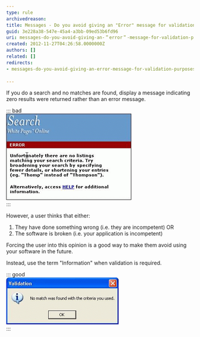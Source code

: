 ```yaml
---
type: rule
archivedreason: 
title: Messages - Do you avoid giving an "Error" message for validation purposes?
guid: 3e228a38-547e-45a4-a3bb-09ed53b6fd96
uri: messages-do-you-avoid-giving-an-＂error＂-message-for-validation-purposes
created: 2012-11-27T04:26:58.0000000Z
authors: []
related: []
redirects:
- messages-do-you-avoid-giving-an-error-message-for-validation-purposes

---
```


If you do a search and no matches are found, display a message indicating zero results were returned rather than an error message.


::: bad  
![Figure: Bad Example - No matches found on searching is not an "Error"](../../assets/InappropriateError.gif)  
:::

<!--endintro-->

However, a user thinks that either:

1. They have done something wrong (i.e. they are incompetent) OR
2. The software is broken (i.e. your application is incompetent)


Forcing the user into this opinion is a good way to make them avoid using your software in the future.

Instead, use the term "Information" when validation is required.


::: good  
![Figure: Good Example - Only use "Error" when appropriate](../../assets/AppropriateMessage.gif)  
:::
